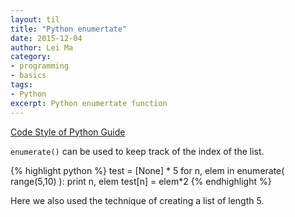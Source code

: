```yaml
---
layout: til
title: "Python enumertate"
date: 2015-12-04
author: Lei Ma
category:
- programming
- basics
tags:
- Python
excerpt: Python enumertate function
---
```


[Code Style of Python Guide](http://docs.python-guide.org/en/latest/writing/style/)

`enumerate()` can be used to keep track of the index of the list.

{% highlight python %}
test = [None] * 5
for n, elem in enumerate( range(5,10) ):
    print n, elem
    test[n] = elem*2
{% endhighlight %}

Here we also used the technique of creating a list of length 5.
